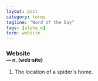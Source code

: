 ```yaml
---
layout: post
category: terms
tagline: "Word of the Day"
tags: [alpha_w]
term: website
---
```


<h3>Website<br/> <small>&mdash; n. (web<span><span>&middot;</span></span>site)</small></h3>
<p><ol>
<li>The location of a spider's home.</li>
</ol></p>
